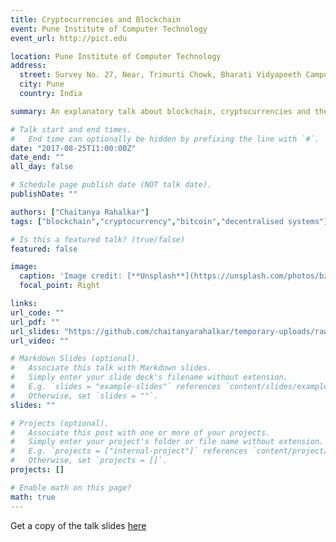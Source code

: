 ```yaml
---
title: Cryptocurrencies and Blockchain
event: Pune Institute of Computer Technology
event_url: http://pict.edu

location: Pune Institute of Computer Technology
address:
  street: Survey No. 27, Near, Trimurti Chowk, Bharati Vidyapeeth Campus, Dhankawadi 
  city: Pune
  country: India

summary: An explanatory talk about blockchain, cryptocurrencies and the impact of a decentralised financial system on the world economy.

# Talk start and end times.
#   End time can optionally be hidden by prefixing the line with `#`.
date: "2017-08-25T11:00:00Z"
date_end: ""
all_day: false

# Schedule page publish date (NOT talk date).
publishDate: ""

authors: ["Chaitanya Rahalkar"]
tags: ["blockchain","cryptocurrency","bitcoin","decentralised systems"]

# Is this a featured talk? (true/false)
featured: false

image:
  caption: 'Image credit: [**Unsplash**](https://unsplash.com/photos/bzdhc5b3Bxs)'
  focal_point: Right

links: 
url_code: ""
url_pdf: ""
url_slides: "https://github.com/chaitanyarahalkar/temporary-uploads/raw/master/Cryptocurrencies%20and%20Blockchain.pdf"
url_video: ""

# Markdown Slides (optional).
#   Associate this talk with Markdown slides.
#   Simply enter your slide deck's filename without extension.
#   E.g. `slides = "example-slides"` references `content/slides/example-slides.md`.
#   Otherwise, set `slides = ""`.
slides: ""

# Projects (optional).
#   Associate this post with one or more of your projects.
#   Simply enter your project's folder or file name without extension.
#   E.g. `projects = ["internal-project"]` references `content/project/deep-learning/index.md`.
#   Otherwise, set `projects = []`.
projects: []

# Enable math on this page?
math: true
---
```


Get a copy of the talk slides [here](https://github.com/chaitanyarahalkar/temporary-uploads/raw/master/Cryptocurrencies%20and%20Blockchain.pdf)
